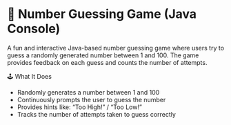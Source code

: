 # 🎯 Number Guessing Game (Java Console)
A fun and interactive Java-based number guessing game where users try to guess a randomly generated number between 1 and 100. The game provides feedback on each guess and counts the number of attempts.

🕹️ What It Does
- Randomly generates a number between 1 and 100
- Continuously prompts the user to guess the number
- Provides hints like:
“Too High!” / “Too Low!”
- Tracks the number of attempts taken to guess correctly
